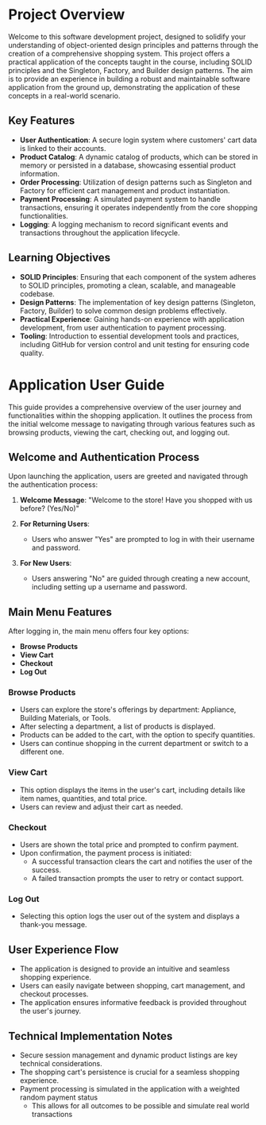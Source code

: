 # Project Overview

Welcome to this software development project, designed to solidify your understanding of object-oriented design principles and patterns through the creation of a comprehensive shopping system. This project offers a practical application of the concepts taught in the course, including SOLID principles and the Singleton, Factory, and Builder design patterns. The aim is to provide an experience in building a robust and maintainable software application from the ground up, demonstrating the application of these concepts in a real-world scenario.

## Key Features

- **User Authentication**: A secure login system where customers' cart data is linked to their accounts.
- **Product Catalog**: A dynamic catalog of products, which can be stored in memory or persisted in a database, showcasing essential product information.
- **Order Processing**: Utilization of design patterns such as Singleton and Factory for efficient cart management and product instantiation.
- **Payment Processing**: A simulated payment system to handle transactions, ensuring it operates independently from the core shopping functionalities.
- **Logging**: A logging mechanism to record significant events and transactions throughout the application lifecycle.

## Learning Objectives

- **SOLID Principles**: Ensuring that each component of the system adheres to SOLID principles, promoting a clean, scalable, and manageable codebase.
- **Design Patterns**: The implementation of key design patterns (Singleton, Factory, Builder) to solve common design problems effectively.
- **Practical Experience**: Gaining hands-on experience with application development, from user authentication to payment processing.
- **Tooling**: Introduction to essential development tools and practices, including GitHub for version control and unit testing for ensuring code quality.

# Application User Guide

This guide provides a comprehensive overview of the user journey and functionalities within the shopping application. It outlines the process from the initial welcome message to navigating through various features such as browsing products, viewing the cart, checking out, and logging out.

## Welcome and Authentication Process

Upon launching the application, users are greeted and navigated through the authentication process:

1. **Welcome Message**: "Welcome to the store! Have you shopped with us before? (Yes/No)"

2. **For Returning Users**:
   - Users who answer "Yes" are prompted to log in with their username and password.

3. **For New Users**:
   - Users answering "No" are guided through creating a new account, including setting up a username and password.

## Main Menu Features

After logging in, the main menu offers four key options:

- **Browse Products**
- **View Cart**
- **Checkout**
- **Log Out**

### Browse Products

- Users can explore the store's offerings by department: Appliance, Building Materials, or Tools.
- After selecting a department, a list of products is displayed.
- Products can be added to the cart, with the option to specify quantities.
- Users can continue shopping in the current department or switch to a different one.

### View Cart

- This option displays the items in the user's cart, including details like item names, quantities, and total price.
- Users can review and adjust their cart as needed.

### Checkout

- Users are shown the total price and prompted to confirm payment.
- Upon confirmation, the payment process is initiated:
  - A successful transaction clears the cart and notifies the user of the success.
  - A failed transaction prompts the user to retry or contact support.

### Log Out

- Selecting this option logs the user out of the system and displays a thank-you message.

## User Experience Flow

- The application is designed to provide an intuitive and seamless shopping experience.
- Users can easily navigate between shopping, cart management, and checkout processes.
- The application ensures informative feedback is provided throughout the user's journey.

## Technical Implementation Notes

- Secure session management and dynamic product listings are key technical considerations.
- The shopping cart's persistence is crucial for a seamless shopping experience.
- Payment processing is simulated in the application with a weighted random payment status
   - This allows for all outcomes to be possible and simulate real world transactions

